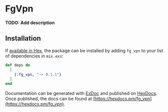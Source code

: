 # FgVpn

**TODO: Add description**

## Installation

If [available in Hex](https://hex.pm/docs/publish), the package can be installed
by adding `fg_vpn` to your list of dependencies in `mix.exs`:

```elixir
def deps do
  [
    {:fg_vpn, "~> 0.1.1"}
  ]
end
```

Documentation can be generated with [ExDoc](https://github.com/elixir-lang/ex_doc)
and published on [HexDocs](https://hexdocs.pm). Once published, the docs can
be found at [https://hexdocs.pm/fg_vpn](https://hexdocs.pm/fg_vpn).
